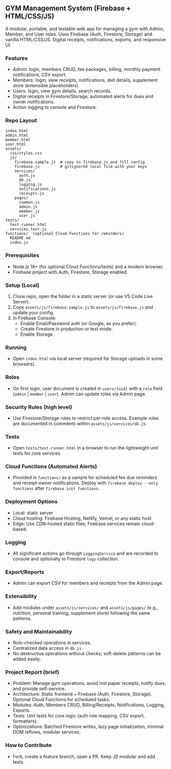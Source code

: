 ## GYM Management System (Firebase + HTML/CSS/JS)

A modular, portable, and testable web app for managing a gym with Admin, Member, and User roles. Uses Firebase (Auth, Firestore, Storage) and vanilla HTML/CSS/JS. Digital receipts, notifications, exports, and responsive UI.

### Features
- Admin: login, members CRUD, fee packages, billing, monthly payment notifications, CSV export.
- Members: login, view receipts, notifications, diet details, supplement store (extensible placeholders).
- Users: login, view gym details, search records.
- Digital receipts in Firestore/Storage; automated alerts for dues and owner notifications.
- Action logging to console and Firestore.

### Repo Layout
```
index.html
admin.html
member.html
user.html
assets/
  css/styles.css
  js/
    firebase.sample.js  # copy to firebase.js and fill config
    firebase.js         # gitignored local file with your keys
    services/
      auth.js
      db.js
      logging.js
      notifications.js
      receipts.js
    pages/
      common.js
      admin.js
      member.js
      user.js
tests/
  test-runner.html
  services.test.js
functions/  (optional Cloud Functions for reminders)
  README.md
  index.js
```

### Prerequisites
- Node.js 18+ (for optional Cloud Functions/tests) and a modern browser.
- Firebase project with Auth, Firestore, Storage enabled.

### Setup (Local)
1) Clone repo, open the folder in a static server (or use VS Code Live Server).
2) Copy `assets/js/firebase.sample.js` to `assets/js/firebase.js` and update your config.
3) In Firebase Console:
   - Enable Email/Password auth (or Google, as you prefer).
   - Create Firestore in production or test mode.
   - Enable Storage.

### Running
- Open `index.html` via local server (required for Storage uploads in some browsers).

### Roles
- On first login, user document is created in `users/{uid}` with a `role` field (`admin` | `member` | `user`). Admin can update roles via Admin page.

### Security Rules (high level)
- Use Firestore/Storage rules to restrict per-role access. Example rules are documented in comments within `assets/js/services/db.js`.

### Tests
- Open `tests/test-runner.html` in a browser to run the lightweight unit tests for core services.

### Cloud Functions (Automated Alerts)
- Provided in `functions/` as a sample for scheduled fee due reminders and receipt-owner notifications. Deploy with `firebase deploy --only functions` after `firebase init functions`.

### Deployment Options
- Local: static server.
- Cloud hosting: Firebase Hosting, Netlify, Vercel, or any static host.
- Edge: Use CDN-hosted static files; Firebase services remain cloud-based.

### Logging
- All significant actions go through `LoggingService` and are recorded to console and optionally to Firestore `logs` collection.

### Export/Reports
- Admin can export CSV for members and receipts from the Admin page.

### Extensibility
- Add modules under `assets/js/services/` and `assets/js/pages/` (e.g., nutrition, personal training, supplement store) following the same patterns.

### Safety and Maintainability
- Role-checked operations in services.
- Centralized data access in `db.js`.
- No destructive operations without checks; soft-delete patterns can be added easily.

### Project Report (brief)
- Problem: Manage gym operations, avoid lost paper receipts, notify dues, and provide self-service.
- Architecture: Static frontend + Firebase (Auth, Firestore, Storage). Optional Cloud Functions for scheduled tasks.
- Modules: Auth, Members CRUD, Billing/Receipts, Notifications, Logging, Exports.
- Tests: Unit tests for core logic (auth role mapping, CSV export, formatters).
- Optimizations: Batched Firestore writes, lazy page initialization, minimal DOM reflows, modular services.

### How to Contribute
- Fork, create a feature branch, open a PR. Keep JS modular and add tests.


